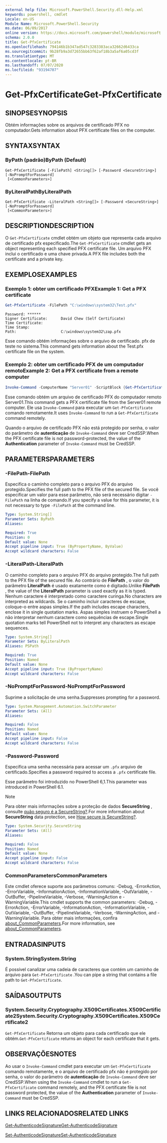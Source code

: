 ```yaml
---
external help file: Microsoft.PowerShell.Security.dll-Help.xml
keywords: powershell, cmdlet
Locale: en-US
Module Name: Microsoft.PowerShell.Security
ms.date: 06/09/2017
online version: https://docs.microsoft.com/powershell/module/microsoft.powershell.security/get-pfxcertificate?view=powershell-7.1&WT.mc_id=ps-gethelp
schema: 2.0.0
title: Get-PfxCertificate
ms.openlocfilehash: 794146b1b347ad547c3283383aca32662d6433ca
ms.sourcegitcommit: 9b28fb9a3d72655bb63f62af18b3a5af6a05cd3f
ms.translationtype: MT
ms.contentlocale: pt-BR
ms.lasthandoff: 07/07/2020
ms.locfileid: "93194707"
---
```

# <span data-ttu-id="34d24-103">Get-PfxCertificate</span><span class="sxs-lookup"><span data-stu-id="34d24-103">Get-PfxCertificate</span></span>

## <span data-ttu-id="34d24-104">SINOPSE</span><span class="sxs-lookup"><span data-stu-id="34d24-104">SYNOPSIS</span></span>
<span data-ttu-id="34d24-105">Obtém informações sobre os arquivos de certificado PFX no computador.</span><span class="sxs-lookup"><span data-stu-id="34d24-105">Gets information about PFX certificate files on the computer.</span></span>

## <span data-ttu-id="34d24-106">SYNTAX</span><span class="sxs-lookup"><span data-stu-id="34d24-106">SYNTAX</span></span>

### <span data-ttu-id="34d24-107">ByPath (padrão)</span><span class="sxs-lookup"><span data-stu-id="34d24-107">ByPath (Default)</span></span>

```
Get-PfxCertificate [-FilePath] <String[]> [-Password <SecureString>] [-NoPromptForPassword]
 [<CommonParameters>]
```

### <span data-ttu-id="34d24-108">ByLiteralPath</span><span class="sxs-lookup"><span data-stu-id="34d24-108">ByLiteralPath</span></span>

```
Get-PfxCertificate -LiteralPath <String[]> [-Password <SecureString>] [-NoPromptForPassword]
 [<CommonParameters>]
```

## <span data-ttu-id="34d24-109">DESCRIPTION</span><span class="sxs-lookup"><span data-stu-id="34d24-109">DESCRIPTION</span></span>

<span data-ttu-id="34d24-110">O `Get-PfxCertificate` cmdlet obtém um objeto que representa cada arquivo de certificado pfx especificado.</span><span class="sxs-lookup"><span data-stu-id="34d24-110">The `Get-PfxCertificate` cmdlet gets an object representing each specified PFX certificate file.</span></span>
<span data-ttu-id="34d24-111">Um arquivo PFX inclui o certificado e uma chave privada.</span><span class="sxs-lookup"><span data-stu-id="34d24-111">A PFX file includes both the certificate and a private key.</span></span>

## <span data-ttu-id="34d24-112">EXEMPLOS</span><span class="sxs-lookup"><span data-stu-id="34d24-112">EXAMPLES</span></span>

### <span data-ttu-id="34d24-113">Exemplo 1: obter um certificado PFX</span><span class="sxs-lookup"><span data-stu-id="34d24-113">Example 1: Get a PFX certificate</span></span>

```powershell
Get-PfxCertificate -FilePath "C:\windows\system32\Test.pfx"
```

```output
Password: ******
Signer Certificate:      David Chew (Self Certificate)
Time Certificate:
Time Stamp:
Path:                    C:\windows\system32\zap.pfx
```

<span data-ttu-id="34d24-114">Esse comando obtém informações sobre o arquivo de certificado. pfx de teste no sistema.</span><span class="sxs-lookup"><span data-stu-id="34d24-114">This command gets information about the Test.pfx certificate file on the system.</span></span>

### <span data-ttu-id="34d24-115">Exemplo 2: obter um certificado PFX de um computador remoto</span><span class="sxs-lookup"><span data-stu-id="34d24-115">Example 2: Get a PFX certificate from a remote computer</span></span>

```powershell
Invoke-Command -ComputerName "Server01" -ScriptBlock {Get-PfxCertificate -FilePath "C:\Text\TestNoPassword.pfx"} -Authentication CredSSP
```

<span data-ttu-id="34d24-116">Esse comando obtém um arquivo de certificado PFX do computador remoto Server01.</span><span class="sxs-lookup"><span data-stu-id="34d24-116">This command gets a PFX certificate file from the Server01 remote computer.</span></span> <span data-ttu-id="34d24-117">Ele usa `Invoke-Command` para executar um `Get-PfxCertificate` comando remotamente.</span><span class="sxs-lookup"><span data-stu-id="34d24-117">It uses `Invoke-Command` to run a `Get-PfxCertificate` command remotely.</span></span>

<span data-ttu-id="34d24-118">Quando o arquivo de certificado PFX não está protegido por senha, o valor do parâmetro de **autenticação** de `Invoke-Command` deve ser CredSSP.</span><span class="sxs-lookup"><span data-stu-id="34d24-118">When the PFX certificate file is not password-protected, the value of the **Authentication** parameter of `Invoke-Command` must be CredSSP.</span></span>

## <span data-ttu-id="34d24-119">PARAMETERS</span><span class="sxs-lookup"><span data-stu-id="34d24-119">PARAMETERS</span></span>

### <span data-ttu-id="34d24-120">-FilePath</span><span class="sxs-lookup"><span data-stu-id="34d24-120">-FilePath</span></span>

<span data-ttu-id="34d24-121">Especifica o caminho completo para o arquivo PFX do arquivo protegido.</span><span class="sxs-lookup"><span data-stu-id="34d24-121">Specifies the full path to the PFX file of the secured file.</span></span> <span data-ttu-id="34d24-122">Se você especificar um valor para esse parâmetro, não será necessário digitar `-FilePath` na linha de comando.</span><span class="sxs-lookup"><span data-stu-id="34d24-122">If you specify a value for this parameter, it is not necessary to type `-FilePath` at the command line.</span></span>

```yaml
Type: System.String[]
Parameter Sets: ByPath
Aliases:

Required: True
Position: 0
Default value: None
Accept pipeline input: True (ByPropertyName, ByValue)
Accept wildcard characters: False
```

### <span data-ttu-id="34d24-123">-LiteralPath</span><span class="sxs-lookup"><span data-stu-id="34d24-123">-LiteralPath</span></span>

<span data-ttu-id="34d24-124">O caminho completo para o arquivo PFX do arquivo protegido.</span><span class="sxs-lookup"><span data-stu-id="34d24-124">The full path to the PFX file of the secured file.</span></span> <span data-ttu-id="34d24-125">Ao contrário de **FilePath** , o valor do parâmetro **LiteralPath** é usado exatamente como é digitado.</span><span class="sxs-lookup"><span data-stu-id="34d24-125">Unlike **FilePath** , the value of the **LiteralPath** parameter is used exactly as it is typed.</span></span> <span data-ttu-id="34d24-126">Nenhum caractere é interpretado como caractere curinga.</span><span class="sxs-lookup"><span data-stu-id="34d24-126">No characters are interpreted as wildcards.</span></span> <span data-ttu-id="34d24-127">Se o caminho incluir caracteres de escape, coloque-o entre aspas simples.</span><span class="sxs-lookup"><span data-stu-id="34d24-127">If the path includes escape characters, enclose it in single quotation marks.</span></span> <span data-ttu-id="34d24-128">Aspas simples instruem o PowerShell a não interpretar nenhum caractere como sequências de escape.</span><span class="sxs-lookup"><span data-stu-id="34d24-128">Single quotation marks tell PowerShell not to interpret any characters as escape sequences.</span></span>

```yaml
Type: System.String[]
Parameter Sets: ByLiteralPath
Aliases: PSPath

Required: True
Position: Named
Default value: None
Accept pipeline input: True (ByPropertyName)
Accept wildcard characters: False
```

### <span data-ttu-id="34d24-129">-NoPromptForPassword</span><span class="sxs-lookup"><span data-stu-id="34d24-129">-NoPromptForPassword</span></span>

<span data-ttu-id="34d24-130">Suprime a solicitação de uma senha.</span><span class="sxs-lookup"><span data-stu-id="34d24-130">Suppresses prompting for a password.</span></span>

```yaml
Type: System.Management.Automation.SwitchParameter
Parameter Sets: (All)
Aliases:

Required: False
Position: Named
Default value: None
Accept pipeline input: False
Accept wildcard characters: False
```

### <span data-ttu-id="34d24-131">-Password</span><span class="sxs-lookup"><span data-stu-id="34d24-131">-Password</span></span>

<span data-ttu-id="34d24-132">Especifica uma senha necessária para acessar um `.pfx` arquivo de certificado.</span><span class="sxs-lookup"><span data-stu-id="34d24-132">Specifies a password required to access a `.pfx` certificate file.</span></span>

<span data-ttu-id="34d24-133">Esse parâmetro foi introduzido no PowerShell 6,1.</span><span class="sxs-lookup"><span data-stu-id="34d24-133">This parameter was introduced in PowerShell 6.1.</span></span>

> [!NOTE]
> <span data-ttu-id="34d24-134">Para obter mais informações sobre a proteção de dados **SecureString** , consulte [quão seguro é a SecureString?](/dotnet/api/system.security.securestring#how-secure-is-securestring).</span><span class="sxs-lookup"><span data-stu-id="34d24-134">For more information about **SecureString** data protection, see [How secure is SecureString?](/dotnet/api/system.security.securestring#how-secure-is-securestring).</span></span>

```yaml
Type: System.Security.SecureString
Parameter Sets: (All)
Aliases:

Required: False
Position: Named
Default value: None
Accept pipeline input: False
Accept wildcard characters: False
```

### <span data-ttu-id="34d24-135">CommonParameters</span><span class="sxs-lookup"><span data-stu-id="34d24-135">CommonParameters</span></span>

<span data-ttu-id="34d24-136">Este cmdlet oferece suporte aos parâmetros comuns: -Debug, -ErrorAction, -ErrorVariable, -InformationAction, -InformationVariable, -OutVariable, -OutBuffer, -PipelineVariable, -Verbose, -WarningAction e -WarningVariable.</span><span class="sxs-lookup"><span data-stu-id="34d24-136">This cmdlet supports the common parameters: -Debug, -ErrorAction, -ErrorVariable, -InformationAction, -InformationVariable, -OutVariable, -OutBuffer, -PipelineVariable, -Verbose, -WarningAction, and -WarningVariable.</span></span> <span data-ttu-id="34d24-137">Para obter mais informações, confira [about_CommonParameters](https://go.microsoft.com/fwlink/?LinkID=113216).</span><span class="sxs-lookup"><span data-stu-id="34d24-137">For more information, see [about_CommonParameters](https://go.microsoft.com/fwlink/?LinkID=113216).</span></span>

## <span data-ttu-id="34d24-138">ENTRADAS</span><span class="sxs-lookup"><span data-stu-id="34d24-138">INPUTS</span></span>

### <span data-ttu-id="34d24-139">System.String</span><span class="sxs-lookup"><span data-stu-id="34d24-139">System.String</span></span>

<span data-ttu-id="34d24-140">É possível canalizar uma cadeia de caracteres que contém um caminho de arquivo para `Get-PfxCertificate` .</span><span class="sxs-lookup"><span data-stu-id="34d24-140">You can pipe a string that contains a file path to `Get-PfxCertificate`.</span></span>

## <span data-ttu-id="34d24-141">SAÍDAS</span><span class="sxs-lookup"><span data-stu-id="34d24-141">OUTPUTS</span></span>

### <span data-ttu-id="34d24-142">System.Security.Cryptography.X509Certificates.X509Certificate2</span><span class="sxs-lookup"><span data-stu-id="34d24-142">System.Security.Cryptography.X509Certificates.X509Certificate2</span></span>

<span data-ttu-id="34d24-143">`Get-PfxCertificate` Retorna um objeto para cada certificado que ele obtém.</span><span class="sxs-lookup"><span data-stu-id="34d24-143">`Get-PfxCertificate` returns an object for each certificate that it gets.</span></span>

## <span data-ttu-id="34d24-144">OBSERVAÇÕES</span><span class="sxs-lookup"><span data-stu-id="34d24-144">NOTES</span></span>

<span data-ttu-id="34d24-145">Ao usar o `Invoke-Command` cmdlet para executar um `Get-PfxCertificate` comando remotamente, e o arquivo de certificado pfx não é protegido por senha, o valor do parâmetro de **autenticação** de `Invoke-Command` deve ser CredSSP.</span><span class="sxs-lookup"><span data-stu-id="34d24-145">When using the `Invoke-Command` cmdlet to run a `Get-PfxCertificate` command remotely, and the PFX certificate file is not password protected, the value of the **Authentication** parameter of `Invoke-Command` must be CredSSP.</span></span>

## <span data-ttu-id="34d24-146">LINKS RELACIONADOS</span><span class="sxs-lookup"><span data-stu-id="34d24-146">RELATED LINKS</span></span>

[<span data-ttu-id="34d24-147">Get-AuthenticodeSignature</span><span class="sxs-lookup"><span data-stu-id="34d24-147">Get-AuthenticodeSignature</span></span>](Get-AuthenticodeSignature.md)

[<span data-ttu-id="34d24-148">Set-AuthenticodeSignature</span><span class="sxs-lookup"><span data-stu-id="34d24-148">Set-AuthenticodeSignature</span></span>](Set-AuthenticodeSignature.md)

